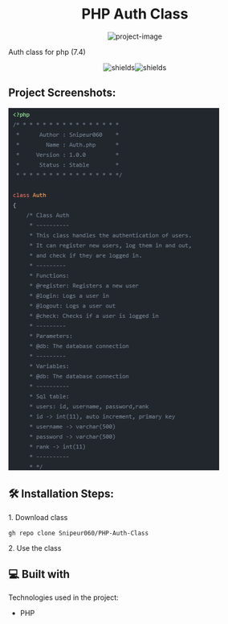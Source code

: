 <h1 align="center" id="title">PHP Auth Class</h1>

<p align="center"><img src="https://socialify.git.ci/Snipeur060/PHP-Auth-Class/image?description=1&font=Rokkitt&language=1&name=1&owner=1&pattern=Formal%20Invitation&theme=Dark" alt="project-image"></p>

<p id="description">Auth class for php (7.4)</p>

<p align="center"><img src="https://img.shields.io/badge/PHP-777BB4?style=for-the-badge&amp;logo=php&amp;logoColor=white" alt="shields"><img src="https://img.shields.io/badge/MySQL-005C84?style=for-the-badge&amp;logo=mysql&amp;logoColor=white" alt="shields"></p>

<h2>Project Screenshots:</h2>

<img src="https://raw.githubusercontent.com/Snipeur060/PHP-Auth-Class/main/.github/rlock.png" alt="project-screenshot" >

<h2>🛠️ Installation Steps:</h2>

<p>1. Download class</p>

```
gh repo clone Snipeur060/PHP-Auth-Class
```

<p>2. Use the class</p>

  
  
<h2>💻 Built with</h2>

Technologies used in the project:

*   PHP
